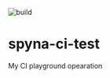 
![build](https://github.com/Spyna/spyna-ci-test/workflows/build/badge.svg)


# spyna-ci-test
My CI playground opearation
